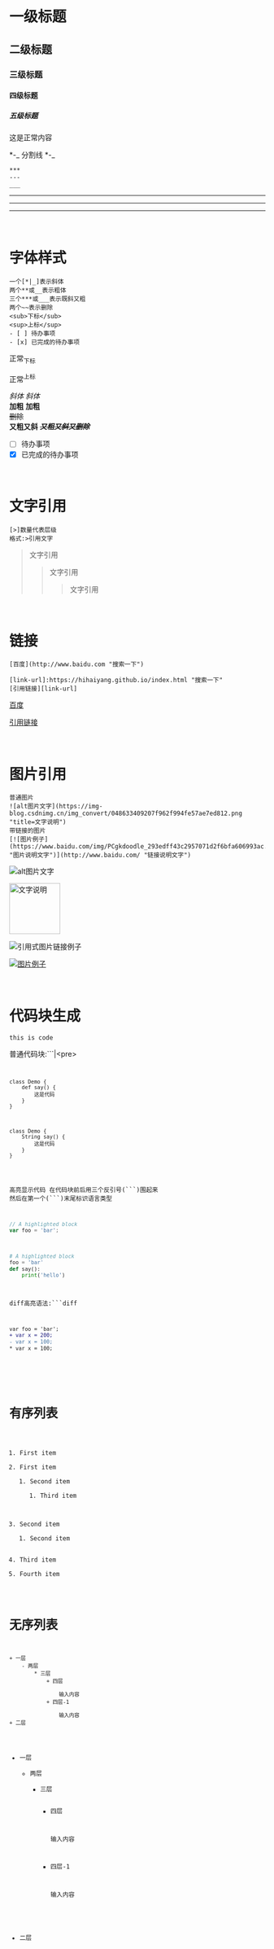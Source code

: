 # 一级标题
## 二级标题
### 三级标题
#### 四级标题
##### 五级标题
这是正常内容

*-_ 分割线 *-_ 

```
*** 
---
___
```
---
***
---

<br>

# 字体样式

[//]: # (哈哈我是注释，不会在浏览器中显示。)
[^_^]: # (哈哈我是注释，不会在浏览器中显示。)

```说明:
一个[*|_]表示斜体
两个**或__表示粗体
三个***或___表示既斜又粗
两个~~表示删除
<sub>下标</sub>
<sup>上标</sup>
- [ ] 待办事项
- [x] 已完成的待办事项
```

正常<sub>下标</sub>

正常<sup>上标</sup>

*斜体*
_斜体_
<br>
**加粗**
__加粗__
<br>
~~删除~~
<br>
__又粗又斜__
~~***又粗又斜又删除***~~

- [ ] 待办事项
- [x] 已完成的待办事项

<br>

# 文字引用
```
[>]数量代表层级
格式:>引用文字
```
>文字引用
>
>>文字引用
>>>文字引用

<br>

# 链接
```
[百度](http://www.baidu.com "搜索一下")

[link-url]:https://hihaiyang.github.io/index.html "搜索一下"
[引用链接][link-url]
```
[百度](http://www.baidu.com "搜索一下")

[link-url]:https://hihaiyang.github.io/index.html "搜索一下"
[引用链接][link-url]

<br>

# 图片引用
```
普通图片
![alt图片文字](https://img-blog.csdnimg.cn/img_convert/048633409207f962f994fe57ae7ed812.png "title=文字说明")
带链接的图片
[![图片例子](https://www.baidu.com/img/PCgkdoodle_293edff43c2957071d2f6bfa606993ac.gif "图片说明文字")](http://www.baidu.com/ "链接说明文字")
```
![alt图片文字](https://img-blog.csdnimg.cn/img_convert/048633409207f962f994fe57ae7ed812.png "title=文字说明")

<img src="https://csdnimg.cn/release/blogv2/dist/pc/themesSkin/skin-number/images/bg-nav.png" title="文字说明" width="100" height="100">

[link_img]:https://csdnimg.cn/release/blogv2/dist/pc/themesSkin/skin-number/images/bg-nav.png "baidu.com 其实就是HTML 的<a> 标签的 Title 属性"
![引用式图片链接例子][link_img]

[![图片例子](https://www.baidu.com/img/PCgkdoodle_293edff43c2957071d2f6bfa606993ac.gif "图片说明文字")](http://www.baidu.com/ "链接说明文字")

<br>

# 代码块生成
`this is code`

普通代码块:```|\<pre><code>

    class Demo {
        def say() {
            这是代码
        }
    }

<pre><code>class Demo {
    String say() {
        这是代码
    }   
}</code></pre>    

高亮显示代码 在代码块前后用三个反引号(``\`)围起来 然后在第一个(```)末尾标识语言类型
```javascript
// A highlighted block
var foo = 'bar';
```

```python
# A highlighted block
foo = 'bar'
def say():
    print('hello')
```

diff高亮语法:```diff
```diff 
var foo = 'bar';
+ var x = 200;
- var x = 100;
* var x = 100;
```

<br>

# 有序列表
1. First item
1. First item
    1. Second item
        1. Third item
1. Second item
    1. Second item
1. Third item
5. Fourth item

# 无序列表
```
+ 一层
    - 两层
        * 三层
            + 四层
            
                输入内容
            + 四层-1
                
                输入内容
+ 二层
```
+ 一层
    - 两层
        * 三层
            + 四层
            
                输入内容
            + 四层-1
                
                输入内容
+ 二层
  
<br>

# 表格

`语法: 使用 | 来分隔不同的单元格，使用 - 来分隔表头和其他行。`
<br>
`说明
-: 设置内容和标题栏居右对齐。
:- 设置内容和标题栏居左对齐。
:-: 设置内容和标题栏居中对齐。`

```
| 左左左对齐 | 右右右对齐 | 居中对齐 |
| :-----| ----: | :----: |
| 单元格 | 单元格 | 单元格 |
| 单元格 | 单元格 | 单元格 |
```

| 左左左对齐 | 右右右对齐 | 居中对齐 |
| :-----| ----: | :----: |
| 单元格 | 单元格 | 单元格 |
| 单元格 | 单元格 | 单元格 |

<br>

# 视频
<video src="视频链接" width="320" height="180" controls="controls"></video> 
